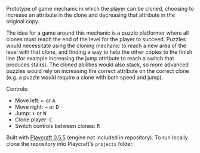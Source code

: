 Prototype of game mechanic in which the player can be cloned, choosing to increase an attribute in the clone and decreasing that attribute in the original copy.

The idea for a game around this mechanic is a puzzle platformer where all clones must reach the end of the level for the player to succeed. Puzzles would necessitate using the cloning mechanic to reach a new area of the level with that clone, and finding a way to help the other copies to the finish line (for example increasing the jump attribute to reach a switch that produces stairs). The cloned abilities would also stack, so more advanced puzzles would rely on increasing the correct attribute on the correct clone (e.g. a puzzle would require a clone with both speed and jump).

Controls:

* Move left: <kbd>&larr;</kbd> or <kbd>A</kbd>
* Move right: <kbd>&rarr;</kbd> or <kbd>D</kbd>
* Jump: <kbd>&uarr;</kbd> or <kbd>W</kbd>
* Clone player: <kbd>C</kbd>
* Switch controls between clones: <kbd>R</kbd>

Built with [Playcraft 0.5.5](http://playcraftlabs.com/) (engine not included in repository). To run locally clone the repository into Playcraft's `projects` folder.